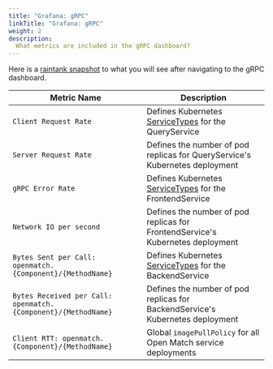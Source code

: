 ```yaml
---
title: "Grafana: gRPC"
linkTitle: "Grafana: gRPC"
weight: 2
description:
  What metrics are included in the gRPC dashboard?
---
```


Here is a [raintank snapshot](https://snapshot.raintank.io/dashboard/snapshot/0IpGHqbDsP3CXdZi4E9lo454RthSMDVi) to what you will see after navigating to the gRPC dashboard.

| Metric Name                                           | Description                                                                                     |
| --------------------------------------------------- | ----------------------------------------------------------------------------------------------- | 
| `Client Request Rate`                                | Defines Kubernetes [ServiceTypes](https://kubernetes.io/docs/concepts/services-networking/service/#publishing-services-service-types) for the QueryService                        | 
| `Server Request Rate`                           | Defines the number of pod replicas for QueryService's Kubernetes deployment                                         | 
| `gRPC Error Rate`                         | Defines Kubernetes [ServiceTypes](https://kubernetes.io/docs/concepts/services-networking/service/#publishing-services-service-types) for the FrontendService                        | 
| `Network IO per second`                    | Defines the number of pod replicas for FrontendService's Kubernetes deployment                                         |  
| `Bytes Sent per Call: openmatch.{Component}/{MethodName}`                        | Defines Kubernetes [ServiceTypes](https://kubernetes.io/docs/concepts/services-networking/service/#publishing-services-service-types) for the BackendService                        |  
| `Bytes Received per Call: openmatch.{Component}/{MethodName}`                          | Defines the number of pod replicas for BackendService's Kubernetes deployment                                                          |  
| `Client RTT: openmatch.{Component}/{MethodName}`                               | Global `imagePullPolicy` for all Open Match service deployments |  